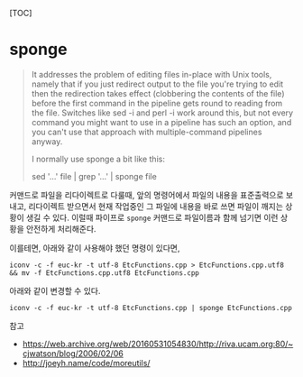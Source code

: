 [TOC]

# sponge

>It addresses the problem of editing files in-place with Unix tools, namely that if you just redirect output to the file you're trying to edit then the redirection takes effect (clobbering the contents of the file) before the first command in the pipeline gets round to reading from the file. Switches like sed -i and perl -i work around this, but not every command you might want to use in a pipeline has such an option, and you can't use that approach with multiple-command pipelines anyway.
>
>I normally use sponge a bit like this:
>
>sed '...' file | grep '...' | sponge file

커맨드로 파일을 리다이렉트로 다룰때, 앞의 명령어에서 파일의 내용을 표준출력으로 보내고, 리다이렉트 받으면서 현재 작업중인 그 파일에 내용을 바로 쓰면 파일이 깨지는 상황이 생길 수 있다. 이럴때 파이프로 `sponge` 커맨드로 파일이름과 함께 넘기면 이런 상황을 안전하게 처리해준다.

이를테면, 아래와 같이 사용해야 했던 명령이 있다면,
```
iconv -c -f euc-kr -t utf-8 EtcFunctions.cpp > EtcFunctions.cpp.utf8 && mv -f EtcFunctions.cpp.utf8 EtcFunctions.cpp
```

아래와 같이 변경할 수 있다.
```
iconv -c -f euc-kr -t utf-8 EtcFunctions.cpp | sponge EtcFunctions.cpp
```


참고
- https://web.archive.org/web/20160531054830/http://riva.ucam.org:80/~cjwatson/blog/2006/02/06
- http://joeyh.name/code/moreutils/
